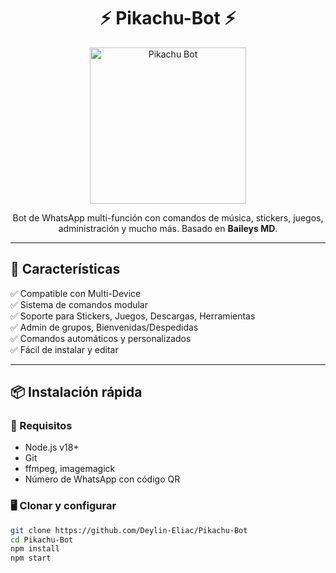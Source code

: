 <h1 align="center">⚡ Pikachu-Bot ⚡</h1>
<p align="center">
  <img src="https://d.uguu.se/roosKOCc.gif" width="250" alt="Pikachu Bot" />
</p>
<p align="center">
  Bot de WhatsApp multi-función con comandos de música, stickers, juegos, administración y mucho más. Basado en <b>Baileys MD</b>.
</p>

---

## 🚀 Características

✅ Compatible con Multi-Device  
✅ Sistema de comandos modular  
✅ Soporte para Stickers, Juegos, Descargas, Herramientas  
✅ Admin de grupos, Bienvenidas/Despedidas  
✅ Comandos automáticos y personalizados  
✅ Fácil de instalar y editar

---

## 📦 Instalación rápida

### 🧠 Requisitos
- Node.js v18+
- Git
- ffmpeg, imagemagick
- Número de WhatsApp con código QR

### 🖥️ Clonar y configurar
```bash
git clone https://github.com/Deylin-Eliac/Pikachu-Bot
cd Pikachu-Bot
npm install
npm start